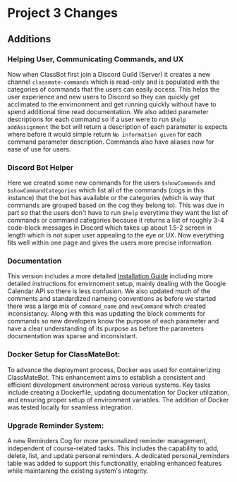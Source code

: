 # Project 3 Changes
## Additions

### Helping User, Communicating Commands, and UX
Now when ClassBot first join a Discord Guild (Server) it creates a new channel ```classmate-commands``` which is read-only and is populated with the categories of commands that the users can easily access. This helps the user experience and new users to Discord so they can quickly get acclimated to the envirnonment and get running quickly without have to spend additional time read documentation. We also added parameter descriptions for each command so if a user were to run ```$help addAssignment``` the bot will return a description of each parameter is expects where before it would simple return ```No information given``` for each command parameter description. Commands also have aliases now for ease of use for users.

### Discord Bot Helper
Here we created some new commands for the users ```$showCommands``` and ```$showCommandCategories``` which list all of the commands (cogs in this instance) that the bot has available or the categories (which is way that commands are grouped based on the cog they belong to). This was due in part so that the users don't have to run ```$help``` everytime they want the list of commands or command categories because it returns a list of roughly 3-4 code-block messages in Discord which takes up about 1.5-2 screen in length which is not super user appealing to the eye or UX. Now everything fits well within one page and gives the users more precise information.

### Documentation
This version includes a more detailed [Installation Guide](https://github.com/maddaicita/ClassMateBot-1.1/blob/main/docs/installation.md) including more detailed instructions for envirnoment setup, mainly dealing with the Google Calendar API so there is less confusion. We also updated much of the comments and standardized nameing conventions as before we started there was a large mix of ```command_name``` and ```newCommand``` which created inconsistancy. Along with this was updating the block comments for commands so new developers know the purpose of each parameter and have a clear understanding of its purpose as before the parameters documentation was sparse and inconsistant.

### Docker Setup for ClassMateBot:
 To advance the deployment process, Docker was used for containerizing ClassMateBot. This enhancement aims to establish a consistent and efficient development environment across various systems. Key tasks include creating a Dockerfile, updating documentation for Docker utilization, and ensuring proper setup of environment variables. The addition of Docker was tested locally for seamless integration.

### Upgrade Reminder System: 
A new Reminders Cog for more personalized reminder management, independent of course-related tasks. This includes the capability to add, delete, list, and update personal reminders. A dedicated personal_reminders table was added to support this functionality, enabling enhanced features while maintaining the existing system's integrity.